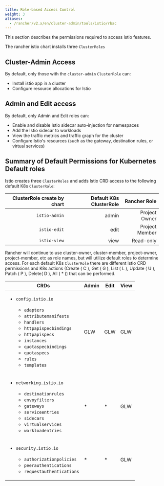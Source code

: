 ```yaml
---
title: Role-based Access Control
weight: 3
aliases:
  - /rancher/v2.x/en/cluster-admin/tools/istio/rbac
---
```


This section describes the permissions required to access Istio features.

The rancher istio chart installs three `ClusterRoles` 

## Cluster-Admin Access

By default, only those with the `cluster-admin` `ClusterRole` can:

- Install istio app in a cluster
- Configure resource allocations for Istio


## Admin and Edit access

By default, only Admin and Edit roles can:

- Enable and disable Istio sidecar auto-injection for namespaces
- Add the Istio sidecar to workloads
- View the traffic metrics and traffic graph for the cluster
- Configure Istio's resources (such as the gateway, destination rules, or virtual services)

## Summary of Default Permissions for Kubernetes Default roles

Istio creates three `ClusterRoles` and adds Istio CRD access to the following default K8s `ClusterRole`:

ClusterRole create by chart | Default K8s ClusterRole  | Rancher Role |
 ------------------------------:| ---------------------------:|---------:|
 `istio-admin` | admin| Project Owner | 
 `istio-edit`| edit | Project Member | 
 `istio-view` | view | Read-only | 

Rancher will continue to use cluster-owner, cluster-member, project-owner, project-member, etc as role names, but will utilize default roles to determine access. For each default K8s `ClusterRole` there are different Istio CRD permissions and K8s actions (Create ( C ), Get ( G ), List ( L ), Update ( U ), Patch ( P ), Delete( D ), All ( * )) that can be performed. 


|CRDs                        | Admin | Edit | View  
|----------------------------| ------| -----| -----
| <ul><li>`config.istio.io`</li><ul><li>`adapters`</li><li>`attributemanifests`<li>`handlers`</li><li>`httpapispecbindings`</li><li>`httpapispecs`</li><li>`instances`</li><li>`quotaspecbindings`</li><li>`quotaspecs`</li><li>`rules`</lli><li>`templates`</li></ul></ul>| GLW | GLW | GLW
|<ul><li>`networking.istio.io`</li><ul><li>`destinationrules`</li><li>`envoyfilters`<li>`gateways`</li><li>`serviceentries`</li><li>`sidecars`</li><li>`virtualservices`</li><li>`workloadentries`</li></ul></ul>| * | * | GLW 
|<ul><li>`security.istio.io`</li><ul><li>`authorizationpolicies`</li><li>`peerauthentications`<li>`requestauthentications`</li></ul></ul>| * | * | GLW 